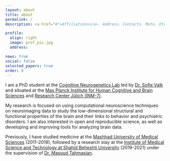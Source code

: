 ```yaml
---
layout: about
title: about
permalink: /
description: <a href="#">Affiliations</a>. Address. Contacts. Moto. Etc.

profile:
  align: right
  image: prof_pic.jpg
  address:

news: true
social: false
selected_papers: true
order: 0
---
```


I am a PhD student at the [Cognitive Neurogenetics Lab](https://cng-lab.github.io/) led by [Dr. Sofie Valk](https://www.fz-juelich.de/SharedDocs/Personen/INM/INM-7/EN/valk_s.html) and situated at the [Max Planck Institute for Human Cognitive and Brain Sciences](http://www.cbs.mpg.de/) and [Research Center Jülich (INM-7)](https://www.fz-juelich.de/inm/inm-7/EN/Home/home_node.html). 

My research is focused on using computational neuroscience techniques on neuroimaging data to study the low-dimensional structural and functional properties of the brain and their links to behavior and psychiatric disorders. I am also interested in open and reproducible science, as well as developing and improving tools for analyzing brain data. 

Previously, I have studied medicine at the [Mashhad University of Medical Sciences](https://www.mums.ac.ir/index.php/en/) (2011-2019), followed by a research stay at the [Institute of Medical Science and Technology at Shahid Beheshti University](http://en.sbu.ac.ir/Research_Institutes/MedicalSci/Pages/default.aspx) (2019-2021) under the supervision of [Dr. Masoud Tahmasian](https://www.fz-juelich.de/SharedDocs/Personen/INM/INM-7/EN/Tahmasian_m.html).